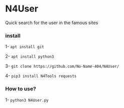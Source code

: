 # N4User
Quick search for the user in the famous sites 

### install

1- `apt install git`

2- `apt install python3`

3- `git clone https://github.com/No-Name-404/N4User/`

4- `pip3 install N4Tools requests`

### How to use?

1- `python3 N4User.py`
